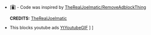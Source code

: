 - [🖥️] - Code was inspired by [TheRealJoelmatic/RemoveAdblockThing](https://github.com/TheRealJoelmatic/RemoveAdblockThing)

  **CREDITS:** [TheRealJoelmatic](https://github.com/TheRealJoelmatic)

- This blocks youtube ads [YtYoutubeGIF](https://github.com/YumaIsMe/Something-irrellevant/assets/102835658/f40fce57-6d31-47e3-bc4a-c87f00ecd496)
]
]

